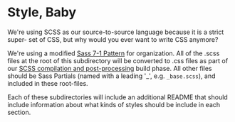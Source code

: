 # Style, Baby

We're using SCSS as our source-to-source language because it is a strict super-
set of CSS, but why would you ever want to write CSS anymore?

We're using a modified [Sass 7-1 Pattern] for organization. All of the .scss
files at the root of this subdirectory will be converted to .css files as part
of our [SCSS compilation and post-processing] build phase. All other files
should be Sass Partials (named with a leading '_', e.g. `_base.scss`), and
included in these root-files.

Each of these subdirectories will include an additional README that should
include information about what kinds of styles should be include in each
section.


[Sass 7-1 Pattern]: http://sass-guidelin.es/#the-7-1-pattern
[SCSS compilation and post-processing]: https://github.com/basho/basho_docs/blob/master/rake_libs/compile_css.rb
